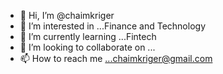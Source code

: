 - 👋 Hi, I’m @chaimkriger
- 👀 I’m interested in ...Finance and Technology
- 🌱 I’m currently learning ...Fintech
- 💞️ I’m looking to collaborate on ...
- 📫 How to reach me ...chaimkriger@gmail.com

<!---
chaimkriger/chaimkriger is a ✨ special ✨ repository because its `README.md` (this file) appears on your GitHub profile.
You can click the Preview link to take a look at your changes.
--->
